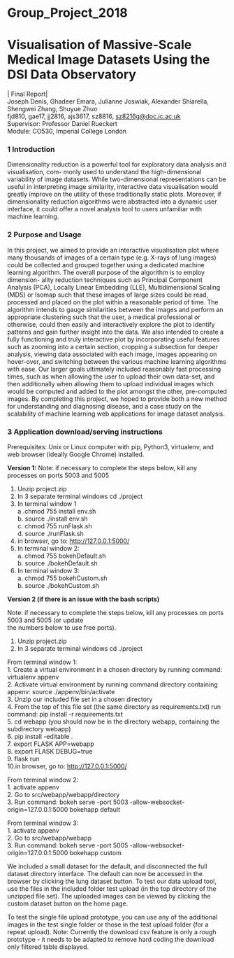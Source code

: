 # Group_Project_2018
# Visualisation of Massive-Scale Medical Image Datasets Using the DSI Data Observatory  
| Final Report|  
Joseph Denis, Ghadeer Emara, Julianne Joswiak, Alexander Shiarella, Shengwei Zhang, Shuyue Zhuo  
fjd810, gae17, jj2816, ajs3617, sz8816, sz8216g@doc.ic.ac.uk  
Supervisor: Professor Daniel Rueckert  
Module: CO530, Imperial College London  


### 1 Introduction

Dimensionality reduction is a powerful tool for exploratory data analysis and visualisation, com-
monly used to understand the high-dimensional variability of image datasets. While two-dimensional
representations can be useful in interpreting image similarity, interactive data visualisation would
greatly improve on the utility of these traditionally static plots. Moreover, if dimensionality reduction
algorithms were abstracted into a dynamic user interface, it could offer a novel analysis tool to users
unfamiliar with machine learning.

### 2 Purpose and Usage

In this project, we aimed to provide an interactive visualisation plot where many thousands of
images of a certain type (e.g. X-rays of lung images) could be collected and grouped together using a
dedicated machine learning algorithm. The overall purpose of the algorithm is to employ dimension-
ality reduction techniques such as Principal Component Analysis (PCA), Locally Linear Embedding
(LLE), Multidimensional Scaling (MDS) or Isomap such that these images of large sizes could be read,
processed and placed on the plot within a reasonable period of time.
The algorithm intends to gauge similarities between the images and perform an appropriate clustering
such that the user, a medical professional or otherwise, could then easily and interactively explore the
plot to identify patterns and gain further insight into the data. We also intended to create a fully
functioning and truly interactive plot by incorporating useful features such as zooming into a certain
section, cropping a subsection for deeper analysis, viewing data associated with each image, images
appearing on hover-over, and switching between the various machine learning algorithms with ease.
Our larger goals ultimately included reasonably fast processing times, such as when allowing the user
to upload their own data-set, and then additionally when allowing them to upload individual images
which would be computed and added to the plot amongst the other, pre-computed images.
By completing this project, we hoped to provide both a new method for understanding and diagnosing
disease, and a case study on the scalability of machine learning web applications for image dataset
analysis.

### 3 Application download/serving instructions

Prerequisites:
Unix or Linux computer with pip, Python3, virtualenv, and web browser (ideally Google Chrome) installed.  

**Version 1:**
  Note: if necessary to complete the steps below, kill any processes on ports 5003 and 5005
  
  1. Unzip project.zip
  2. In 3 separate terminal windows cd ./project
  3. In terminal window 1  
    a .chmod 755 install env.sh  
    b. source ./install env.sh  
    c. chmod 755 runFlask.sh  
    d. source ./runFlask.sh  
  4. in browser, go to: http://127.0.0.1:5000/  
  5. In terminal window 2:  
    a. chmod 755 bokehDefault.sh  
    b. source ./bokehDefault.sh  
  6. In terminal window 3:  
    a. chmod 755 bokehCustom.sh  
    b. source ./bokehCustom.sh  
    
**Version 2 (if there is an issue with the bash scripts)**
  
Note: if necessary to complete the steps below, kill any processes on ports 5003 and 5005 (or update  
the numbers below to use free ports).  

  1. Unzip project.zip  
  2. In 3 separate terminal windows cd ./project  
  
  From terminal window 1:  
    1. Create a virtual environment in a chosen directory by running command: virtualenv appenv  
    2. Activate virtual environment by running command directory containing appenv: source ./appenv/bin/activate  
    3. Unzip our included file set in a chosen directory  
    4. From the top of this file set (the same directory as requirements.txt) run command: pip install -r requirements.txt  
    5. cd webapp (you should now be in the directory webapp, containing the subdirectory webapp)  
    6. pip install -editable .  
    7. export FLASK APP=webapp  
    8. export FLASK DEBUG=true  
    9. flask run  
    10.in browser, go to: http://127.0.0.1:5000/  
    
  From terminal window 2:  
    1. activate appenv  
    2. Go to src/webapp/webapp/directory  
    3. Run command: bokeh serve -port 5003 -allow-websocket-origin=127.0.0.1:5000 bokehapp default  
    
  From terminal window 3:  
    1. activate appenv  
    2. Go to src/webapp/webapp  
    3. Run command: bokeh serve -port 5005 -allow-websocket-origin=127.0.0.1:5000 bokehapp custom  
    
We included a small dataset for the default, and disconnected the full dataset directory interface. The
default can now be accessed in the browser by clicking the lung dataset button.
To test our data upload tool, use the files in the included folder test upload (in the top directory of
the unzipped file set). The uploaded images can be viewed by clicking the custom dataset button on
the home page.

To test the single file upload prototype, you can use any of the additional images in the test single
folder or those in the test upload folder (for a repeat upload).
Note: Currently the download csv feature is only a rough prototype - it needs to be adapted to remove
hard coding the download only filtered table displayed.
